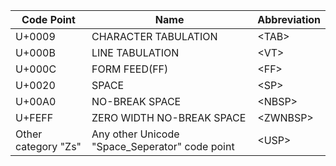 | Code Point | Name | Abbreviation |
|---|---|---|
| U+0009 | CHARACTER TABULATION | \<TAB\> |
| U+000B | LINE TABULATION | \<VT\> |
| U+000C | FORM FEED(FF) | \<FF\> |
| U+0020 | SPACE | \<SP\> |
| U+00A0 | NO-BREAK SPACE | \<NBSP\> |
| U+FEFF | ZERO WIDTH NO-BREAK SPACE | \<ZWNBSP\> |
| Other category "Zs" | Any other Unicode "Space_Seperator" code point | \<USP\> |
